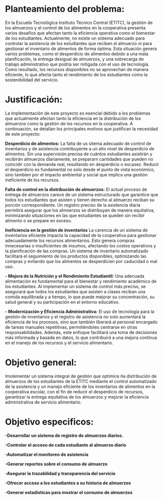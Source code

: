 # Planteamiento del problema:

En la Escuela Tecnológica Instituto Técnico Central (ETITC), la gestión de los almuerzos y el control
de los alimentos en la cooperativa presenta varios desafíos que afectan tanto la eficiencia
operativa como el bienestar de los estudiantes. Actualmente, no existe un sistema adecuado para
controlar la asistencia de los estudiantes que reciben el almuerzo ni para gestionar el inventario de
alimentos de forma óptima. Esta situación genera varios problemas, como el desperdicio de
alimentos debido a una mala planificación, la entrega desigual de almuerzos, y una sobrecarga de
trabajo administrativo que podría ser mitigada con el uso de tecnología. Como resultado, los
recursos disponibles no se aprovechan de manera eficiente, lo que afecta tanto el rendimiento de
los estudiantes como la sostenibilidad del servicio.

# Justificación:

La implementación de este proyecto es esencial debido a los problemas que actualmente afectan
tanto la eficiencia en la distribución de los almuerzos como la gestión de los recursos en la
cooperativa. A continuación, se detallan los principales motivos que justifican la necesidad de este
proyecto:

**Desperdicio de alimentos:** La falta de us sitema adecuado de control de inventarios y de asistencia contribuyente a un alto nivel de desperdicio de alimentos. Sin una supervisión precisa de cuántos estudiantes asistirán y recibirán almuerzos diariamente, se prepararn cantidades que pueden no coincidir con la demanda real, resultando en desperdicio o escasez. Reducir el desperdicio es fundamental no solo desde el punto de vista económico, sino tambien por el impacto ambiental y social que implica una gestión ineficiente de los recursos.

**Falta de control en la distribución de almuerzos:** El actual proceso de entrega de almuerzos carece de un sistema estructurado que garantice que todos los estudiantes que asisten y tienen derecho al almuerzo reciban su porción correspondiente. Un registro preciso de la asistencia diaria permitirá asegurar que los almoerzos se distribuyan de manera equitativa, minimizando situaciones en las que estudiantes se queden sin recibir alimento o se prepare en exceso.

**Ineficiencia en la gestión de inventarios**
La carencia de un sistema de inventarios eficiente impacta la capacidad de la cooperativa para gestionar adecuadamente los recursos alimentarios. Esto genera compras innecesarias o insuficientes de insumos, afectando los costos operativos y la planificación de las compras. Un sistema de inventario automatizado facilitará el seguimiento de los productos disponibles, optimizando las compras y evitando que los alimentos se desperdicien por caducidad o mal uso.

**- Mejora de la Nutrición y el Rendimiento Estudiantil:** Una adecuada alimentación es fundamental
para el bienestar y rendimiento académico de los estudiantes. Al implementar un sistema de
control más preciso, se asegurará que todos los estudiantes que asisten a clases reciban una
comida equilibrada y a tiempo, lo que puede mejorar su concentración, su salud general y su
participación en el entorno educativo.

**- Modernización y Eficiencia Administrativa:** El uso de tecnología para la gestión de inventarios y el
registro de asistencia no solo aumentará la eficiencia de los procesos, sino que también liberará al
personal encargado de tareas manuales repetitivas, permitiéndoles centrarse en otras
responsabilidades. Además, este enfoque facilitará una toma de decisiones más informada y
basada en datos, lo que contribuirá a una mejora continua en el manejo de los recursos y el
servicio alimentario.


# Objetivo general:

Imolementar un sistema integral de gestión que optimice ña distribución de almuerzos de los estudiantes de la ETITC mediante el control automatizado de la asistencia y un manejo eficiente de los inventarios de alimentos en la cooperativa escolar, con el fin de reducir el desperdicio de recursos, garantizar la entrega equitativa de los almuerzos y mejorar la eficiencia administrativa de servicio alimentario.

# Objetivo especificos:

**-Desarrollar un sistema de registro de almuerzos diarios.**

**-Controlar el acceso de cada estudiante al almuerzo diario**

**-Automatizar el monitoreo de asistencia**

**-Generar reportes sobre el consumo de almuerzo**

**-Asegurar la trazabilidad y transparencia del servicio**

**-Ofrecer acceso a los estudiantes a su historia de almuerzos**

**-Generar estadisticas para mostrar el consumo de almuerzos**

